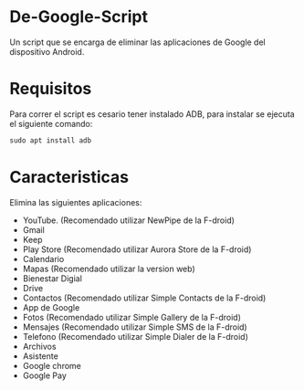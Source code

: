 # De-Google-Script
Un script que se encarga de eliminar las aplicaciones de Google del dispositivo Android.

# Requisitos
Para correr el script es cesario tener instalado ADB, para instalar se ejecuta el siguiente comando:

```java
sudo apt install adb 
```


# Caracteristicas
Elimina las siguientes aplicaciones:

- YouTube. (Recomendado utilizar NewPipe de la F-droid)
- Gmail
- Keep
- Play Store (Recomendado utilizar Aurora Store de la F-droid)
- Calendario
- Mapas (Recomendado utilizar la version web)
- Bienestar Digial
- Drive
- Contactos (Recomendado utilizar Simple Contacts de la F-droid)
- App de Google
- Fotos (Recomendado utilizar Simple Gallery de la F-droid)
- Mensajes (Recomendado utilizar Simple SMS de la F-droid)
- Telefono (Recomendado utilizar Simple Dialer de la F-droid)
- Archivos
- Asistente
- Google chrome
- Google Pay
